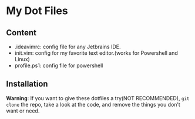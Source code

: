 # My Dot Files

## Content

* .ideavimrc: config file for any Jetbrains IDE.
* init.vim: config for my favorite text editor.(works for Powershell and Linux)
* profile.ps1: config file for powershell

## Installation
**Warning**: If you want to give these dotfiles a try(NOT RECOMMENDED),
```git clone``` the repo, take a look at the code, and remove the things you don’t want or need.
